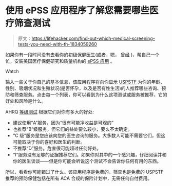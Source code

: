 # 使用 ePSS 应用程序了解您需要哪些医疗筛查测试

> 原文：<https://lifehacker.com/find-out-which-medical-screening-tests-you-need-with-th-1834059260>

如果你有一段时间没有去看你的初级保健医生(或者，嗯， [曾经](https://vitals.lifehacker.com/do-you-really-need-a-primary-care-doctor-1830182981) )，帮自己一个忙，安装美国医疗保健研究和质量机构的 [ePSS 应用](https://epss.ahrq.gov/PDA/index.jsp) 。

Watch

输入一些关于你自己的基本信息，该应用程序将向你显示 [USPSTF](https://www.uspreventiveservicestaskforce.org/) 为你的年龄、性别、吸烟状况和生殖状况(是否怀孕，以及是否有性生活)的人推荐哪些咨询、预防和筛查服务。点击每一个列表，你可以看到为什么这项测试或服务被推荐，它的好处和风险是什么。

AHRQ [等级测试](https://epss.ahrq.gov/ePSS/gradedef.jsp) 根据它们对你有多大的好处:

*   建议使用“A”服务，因为“很有可能净收益是可观的”
*   也推荐“B”级服务，但它们的益处要么较小，要么不太确定。
*   “C 级”服务是您应该向您的医生咨询的服务。大多数人可能不需要它们，但这可能取决于你的喜好和医生的判断。
*   不推荐“D”服务。危害很可能超过任何好处。
*   “I”服务没有足够的证据推荐它们。如果你对其中的一个感兴趣，仔细阅读并和你的医生谈谈——但是你可能会听说这个测试不会告诉你任何有用的东西。

所以，看看你可能错过了什么。该应用程序是免费的，筛查也是免费的 USPSTF 推荐的预防保健包括在所有 ACA 合规的保险计划中，无需任何自付费用。
